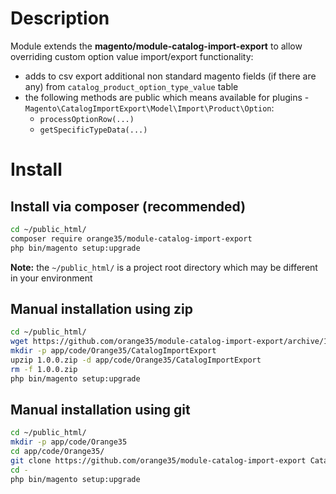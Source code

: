 # Description

Module extends the **magento/module-catalog-import-export** to allow overriding custom option value import/export functionality:
- adds to csv export additional non standard magento fields (if there are any) from `catalog_product_option_type_value` table 
- the following methods are public which means available for plugins - `Magento\CatalogImportExport\Model\Import\Product\Option`:
  - `processOptionRow(...)`
  - `getSpecificTypeData(...)` 

# Install

## Install via composer (recommended)
```bash
cd ~/public_html/
composer require orange35/module-catalog-import-export
php bin/magento setup:upgrade
```
**Note:** the `~/public_html/` is a project root directory which may be different in your environment

## Manual installation using zip
```bash
cd ~/public_html/
wget https://github.com/orange35/module-catalog-import-export/archive/1.0.0.zip
mkdir -p app/code/Orange35/CatalogImportExport
upzip 1.0.0.zip -d app/code/Orange35/CatalogImportExport
rm -f 1.0.0.zip
php bin/magento setup:upgrade
```

## Manual installation using git
```bash
cd ~/public_html/
mkdir -p app/code/Orange35
cd app/code/Orange35/
git clone https://github.com/orange35/module-catalog-import-export CatalogImportExport
cd -
php bin/magento setup:upgrade
```
